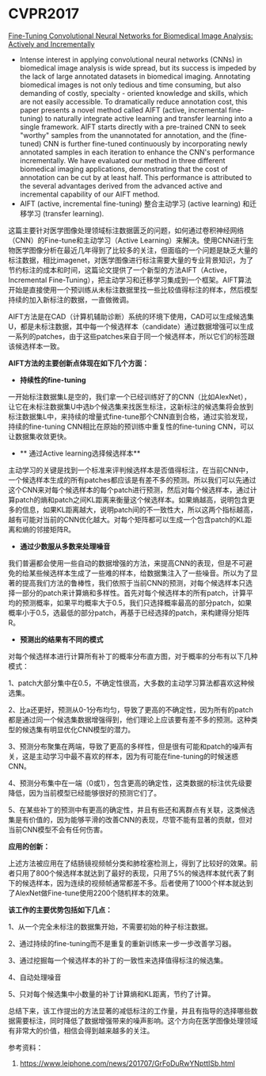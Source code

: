 # CVPR2017



[Fine-Tuning Convolutional Neural Networks for Biomedical Image Analysis: Actively and Incrementally](http://openaccess.thecvf.com/content_cvpr_2017/html/Zhou_Fine-Tuning_Convolutional_Neural_CVPR_2017_paper.html)

- Intense interest in applying convolutional neural networks (CNNs) in biomedical image analysis is wide spread, but its success is impeded by the lack of large annotated datasets in biomedical imaging. Annotating biomedical images is not only tedious and time consuming, but also demanding of costly, specialty - oriented knowledge and skills, which are not easily accessible. To dramatically reduce annotation cost, this paper presents a novel method called AIFT (active, incremental fine-tuning) to naturally integrate active learning and transfer learning into a single framework. AIFT starts directly with a pre-trained CNN to seek "worthy" samples from the unannotated for annotation, and the (fine-tuned) CNN is further fine-tuned continuously by incorporating newly annotated samples in each iteration to enhance the CNN's performance incrementally. We have evaluated our method in three different biomedical imaging applications, demonstrating that the cost of annotation can be cut by at least half. This performance is attributed to the several advantages derived from the advanced active and incremental capability of our AIFT method.
- AIFT (active, incremental fine-tuning) 整合主动学习 (active learning) 和迁移学习 (transfer learning).




这篇主要针对医学图像处理领域标注数据匮乏的问题，如何通过卷积神经网络（CNN）的Fine-tune和主动学习（Active Learning）来解决。使用CNN进行生物医学图像分析在最近几年得到了比较多的关注，但面临的一个问题是缺乏大量的标注数据，相比imagenet，对医学图像进行标注需要大量的专业背景知识，为了节约标注的成本和时间，这篇论文提供了一个新型的方法AIFT（Active，Incremental Fine-Tuning），把主动学习和迁移学习集成到一个框架。AIFT算法开始是直接使用一个预训练从未标注数据里找一些比较值得标注的样本，然后模型持续的加入新标注的数据，一直做微调。

AIFT方法是在CAD（计算机辅助诊断）系统的环境下使用，CAD可以生成候选集U，都是未标注数据，其中每一个候选样本（candidate）通过数据增强可以生成一系列的patches，由于这些patches来自于同一个候选样本，所以它们的标签跟该候选样本一致。

**AIFT方法的主要创新点体现在如下几个方面：**

- **持续性的fine-tuning**

一开始标注数据集L是空的，我们拿一个已经训练好了的CNN（比如AlexNet），让它在未标注数据集U中选b个候选集来找医生标注，这新标注的候选集将会放到标注数据集L中，来持续的增量式fine-tune那个CNN直到合格，通过实验发现，持续的fine-tuning CNN相比在原始的预训练中重复性的fine-tuning CNN，可以让数据集收敛更快。

- ** 通过Active learning选择候选样本**

主动学习的关键是找到一个标准来评判候选样本是否值得标注，在当前CNN中，一个候选样本生成的所有patches都应该是有差不多的预测。所以我们可以先通过这个CNN来对每个候选样本的每个patch进行预测，然后对每个候选样本，通过计算patch的熵和patch之间KL距离来衡量这个候选样本。如果熵越高，说明包含更多的信息，如果KL距离越大，说明patch间的不一致性大，所以这两个指标越高，越有可能对当前的CNN优化越大。对每个矩阵都可以生成一个包含patch的KL距离和熵的邻接矩阵R。

- **通过少数服从多数来处理噪音**

我们普遍都会使用一些自动的数据增强的方法，来提高CNN的表现，但是不可避免的给某些候选样本生成了一些难的样本，给数据集注入了一些噪音。所以为了显著的提高我们方法的鲁棒性，我们依照于当前CNN的预测，对每个候选样本只选择一部分的patch来计算熵和多样性。首先对每个候选样本的所有patch，计算平均的预测概率，如果平均概率大于0.5，我们只选择概率最高的部分patch，如果概率小于0.5，选最低的部分patch，再基于已经选择的patch，来构建得分矩阵R。

- **预测出的结果有不同的模式**

对每个候选样本进行计算所有补丁的概率分布直方图，对于概率的分布有以下几种模式：

1、patch大部分集中在0.5，不确定性很高，大多数的主动学习算法都喜欢这种候选集。

2、比a还更好，预测从0-1分布均匀，导致了更高的不确定性，因为所有的patch都是通过同一个候选集数据增强得到，他们理论上应该要有差不多的预测。这种类型的候选集有明显优化CNN模型的潜力。

3、预测分布聚集在两端，导致了更高的多样性，但是很有可能和patch的噪声有关，这是主动学习中最不喜欢的样本，因为有可能在fine-tuning的时候迷惑CNN。

4、预测分布集中在一端（0或1），包含更高的确定性，这类数据的标注优先级要降低，因为当前模型已经能够很好的预测它们了。

5、在某些补丁的预测中有更高的确定性，并且有些还和离群点有关联，这类候选集是有价值的，因为能够平滑的改善CNN的表现，尽管不能有显著的贡献，但对当前CNN模型不会有任何伤害。

**应用的创新：**

上述方法被应用在了结肠镜视频帧分类和肺栓塞检测上，得到了比较好的效果。前者只用了800个候选样本就达到了最好的表现，只用了5%的候选样本就代表了剩下的候选样本，因为连续的视频帧通常都差不多。后者使用了1000个样本就达到了AlexNet做Fine-tune使用2200个随机样本的效果。

**该工作的主要优势包括如下几点：**

1、从一个完全未标注的数据集开始，不需要初始的种子标注数据。

2、通过持续的fine-tuning而不是重复的重新训练来一步一步改善学习器。

3、通过挖掘每一个候选样本的补丁的一致性来选择值得标注的候选集。

4、自动处理噪音

5、只对每个候选集中小数量的补丁计算熵和KL距离，节约了计算。

总结下来，该工作提出的方法显著的减低标注的工作量，并且有指导的选择哪些数据需要标注，同时降低了数据增强带来的噪声影响。这个方向在医学图像处理领域有非常大的价值，相信会得到越来越多的关注。





参考资料：

1. https://www.leiphone.com/news/201707/GrFoDuRwYNpttISb.html



